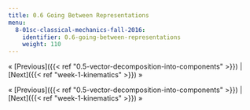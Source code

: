 ```yaml
---
title: 0.6 Going Between Representations
menu:
  8-01sc-classical-mechanics-fall-2016:
    identifier: 0.6-going-between-representations
    weight: 110
---
```

« [Previous]({{< ref "0.5-vector-decomposition-into-components" >}}) | [Next]({{< ref "week-1-kinematics" >}}) »

« [Previous]({{< ref "0.5-vector-decomposition-into-components" >}}) | [Next]({{< ref "week-1-kinematics" >}}) »